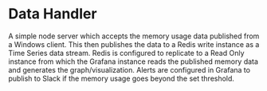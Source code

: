 # Data Handler
A simple node server which accepts the memory usage data published from a Windows client. This then publishes the data to a Redis write instance as a Time Series data stream. 
Redis is configured to replicate to a Read Only instance from which the Grafana instance reads the published memory data and generates the graph/visualization. 
Alerts are configured in Grafana to publish to Slack if the memory usage goes beyond the set threshold.
